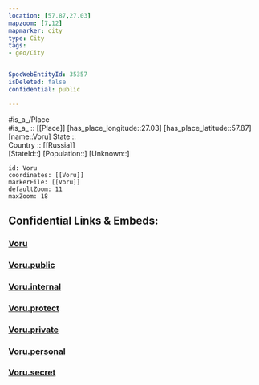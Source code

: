 ```yaml
---
location: [57.87,27.03] 
mapzoom: [7,12] 
mapmarker: city 
type: City
tags:
- geo/City


SpocWebEntityId: 35357
isDeleted: false
confidential: public

---
```

#is_a_/Place  
#is_a_ :: [[Place]] 
[has_place_longitude::27.03] 
[has_place_latitude::57.87] 
[name::Voru] 
State ::  
Country :: [[Russia]]  
[StateId::] 
[Population::] 
[Unknown::] 


```leaflet
id: Voru
coordinates: [[Voru]] 
markerFile: [[Voru]] 
defaultZoom: 11 
maxZoom: 18
```


## Confidential Links & Embeds: 

### [Voru](/_Standards/Earth/Continent/Europe/Europe~North/Estonia/Counties~Estonia/Võru/City/Voru.md) 

### [Voru.public](/_public/Earth/Continent/Europe/Europe~North/Estonia/Counties~Estonia/Võru/City/Voru.public.md) 

### [Voru.internal](/_internal/Earth/Continent/Europe/Europe~North/Estonia/Counties~Estonia/Võru/City/Voru.internal.md) 

### [Voru.protect](/_protect/Earth/Continent/Europe/Europe~North/Estonia/Counties~Estonia/Võru/City/Voru.protect.md) 

### [Voru.private](/_private/Earth/Continent/Europe/Europe~North/Estonia/Counties~Estonia/Võru/City/Voru.private.md) 

### [Voru.personal](/_personal/Earth/Continent/Europe/Europe~North/Estonia/Counties~Estonia/Võru/City/Voru.personal.md) 

### [Voru.secret](/_secret/Earth/Continent/Europe/Europe~North/Estonia/Counties~Estonia/Võru/City/Voru.secret.md)

